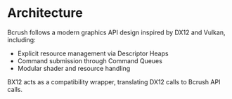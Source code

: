 # Architecture

Bcrush follows a modern graphics API design inspired by DX12 and Vulkan, including:

- Explicit resource management via Descriptor Heaps
- Command submission through Command Queues
- Modular shader and resource handling

BX12 acts as a compatibility wrapper, translating DX12 calls to Bcrush API calls.
